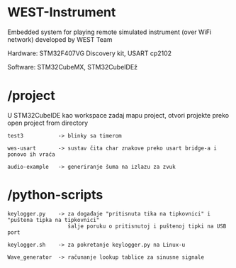 # WEST-Instrument
Embedded system for playing remote simulated instrument (over WiFi network) developed by WEST Team

Hardware:  STM32F407VG Discovery kit, USART cp2102

Software:  STM32CubeMX, STM32CubeIDEž
# 

#   /project

U STM32CubeIDE kao workspace zadaj mapu project, otvori projekte preko open project from directory

    test3           -> blinky sa timerom 

    wes-usart       -> sustav čita char znakove preko usart bridge-a i ponovo ih vraća

    audio-example   -> generiranje šuma na izlazu za zvuk

#   /python-scripts   
    
    keylogger.py    -> za događaje "pritisnuta tika na tipkovnici" i "puštena tipka na tipkovnici" 
                       šalje poruku o pritisnutoj i puštenoj tipki na USB port
    
    keylogger.sh    -> za pokretanje keylogger.py na Linux-u
    
    Wave_generator  -> računanje lookup tablice za sinusne signale
